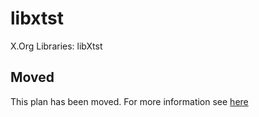 # libxtst

X.Org Libraries: libXtst

## Moved

This plan has been moved. For more information see [here](https://github.com/habitat-sh/core-plans#additional-plans)
